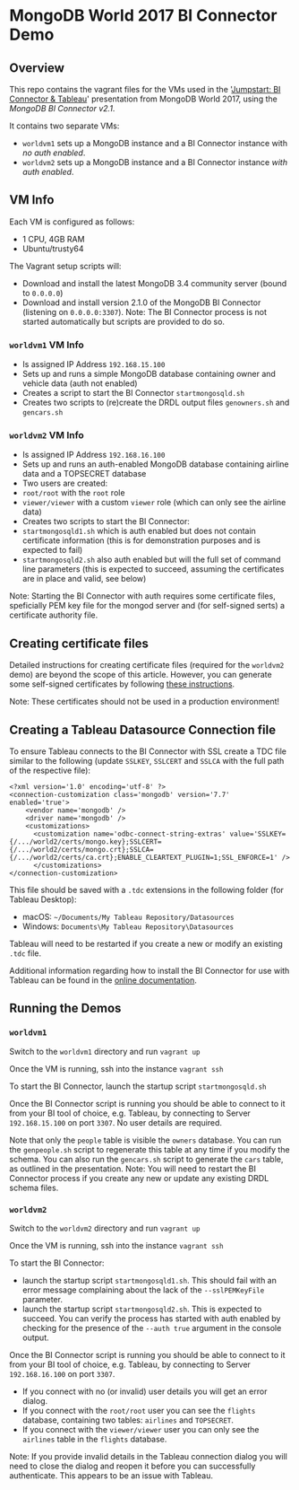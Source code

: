 # MongoDB World 2017 BI Connector Demo

## Overview

This repo contains the vagrant files for the VMs used in the '[Jumpstart: BI Connector & Tableau](https://explore.mongodb.com/vidyard-all-players/mongodb-world-presentations-crystal-b-ronan-bohan-vaidy-krishnan-6-20-2017)' presentation from MongoDB World 2017, using the *MongoDB BI Connector v2.1*.

It contains two separate VMs:

* `worldvm1` sets up a MongoDB instance and a BI Connector instance with *no auth enabled*.
* `worldvm2` sets up a MongoDB instance and a BI Connector instance *with auth enabled*.

## VM Info

Each VM is configured as follows:

* 1 CPU, 4GB RAM
* Ubuntu/trusty64

The Vagrant setup scripts will:

* Download and install the latest MongoDB 3.4 community server (bound to `0.0.0.0`)
* Download and install version 2.1.0 of the MongoDB BI Connector (listening on `0.0.0.0:3307`). Note: The BI Connector process is not started automatically but scripts are provided to do so.

### `worldvm1` VM Info

* Is assigned IP Address `192.168.15.100`
* Sets up and runs a simple MongoDB database containing owner and vehicle data (auth not enabled)
* Creates a script to start the BI Connector `startmongosqld.sh`
* Creates two scripts to (re)create the DRDL output files `genowners.sh` and `gencars.sh`

### `worldvm2` VM Info

* Is assigned IP Address `192.168.16.100`
* Sets up and runs an auth-enabled MongoDB database containing airline data and a TOPSECRET database
* Two users are created:
 * `root/root` with the `root` role
 * `viewer/viewer` with a custom `viewer` role (which can only see the airline data)
* Creates two scripts to start the BI Connector:
 * `startmongosqld1.sh` which is auth enabled but does not contain certificate information (this is for demonstration purposes and is expected to fail)
 * `startmongosqld2.sh` also auth enabled but will the full set of command line parameters (this is expected to succeed, assuming the certificates are in place and valid, see below)

 Note: Starting the BI Connector with auth requires some certificate files, speficially PEM key file for the mongod server and (for self-signed serts) a certificate authority file.

## Creating certificate files

Detailed instructions for creating certificate files (required for the `worldvm2` demo) are beyond the scope of this article. However, you can generate some self-signed certificates by following [these instructions](README-certs.md).

Note: These certificates should not be used in a production environment!

## Creating a Tableau Datasource Connection file

To ensure Tableau connects to the BI Connector with SSL create a TDC file similar to the following (update `SSLKEY`, `SSLCERT` and `SSLCA` with the full path of the respective file):

```
<?xml version='1.0' encoding='utf-8' ?>
<connection-customization class='mongodb' version='7.7' enabled='true'>
    <vendor name='mongodb' />
    <driver name='mongodb' />
    <customizations>
      <customization name='odbc-connect-string-extras' value='SSLKEY={/.../world2/certs/mongo.key};SSLCERT={/.../world2/certs/mongo.crt};SSLCA={/.../world2/certs/ca.crt};ENABLE_CLEARTEXT_PLUGIN=1;SSL_ENFORCE=1' />
      </customizations>
</connection-customization>
```

This file should be saved with a `.tdc` extensions in the following folder (for Tableau Desktop):

* macOS: `~/Documents/My Tableau Repository/Datasources`
* Windows: `Documents\My Tableau Repository\Datasources`

Tableau will need to be restarted if you create a new or modify an existing `.tdc` file.

Additional information regarding how to install the BI Connector for use with Tableau can be found in the [online documentation](https://docs.mongodb.com/bi-connector/v2.1/tutorial/connecting/).

## Running the Demos

### `worldvm1`

Switch to the `worldvm1` directory and run `vagrant up`

Once the VM is running, ssh into the instance `vagrant ssh`

To start the BI Connector, launch the startup script `startmongosqld.sh`

Once the BI Connector script is running you should be able to connect to it from your BI tool of choice, e.g. Tableau, by connecting to Server `192.168.15.100` on port `3307`. No user details are required.

Note that only the `people` table is visible the `owners` database. You can run the `genpeople.sh` script to regenerate this table at any time if you modify the schema. You can also run the `gencars.sh` script to generate the `cars` table, as outlined in the presentation. Note: You will need to restart the BI Connector process if you create any new or update any existing DRDL schema files.

### `worldvm2`

Switch to the `worldvm2` directory and run `vagrant up`

Once the VM is running, ssh into the instance `vagrant ssh`

To start the BI Connector:

* launch the startup script `startmongosqld1.sh`. This should fail with an error message complaining about the lack of the `--sslPEMKeyFile` parameter.
* launch the startup script `startmongosqld2.sh`. This is expected to succeed. You can verify the process has started with auth enabled by checking for the presence of the `--auth true` argument in the console output.

Once the BI Connector script is running you should be able to connect to it from your BI tool of choice, e.g. Tableau, by connecting to Server `192.168.16.100` on port `3307`.

* If you connect with no (or invalid) user details you will get an error dialog.
* If you connect with the `root/root` user you can see the `flights` database, containing two tables: `airlines` and `TOPSECRET`.
* If you connect with the `viewer/viewer` user you can only see the `airlines` table in the `flights` database.

Note: If you provide invalid details in the Tableau connection dialog you will need to close the dialog and reopen it before you can successfully authenticate. This appears to be an issue with Tableau.

